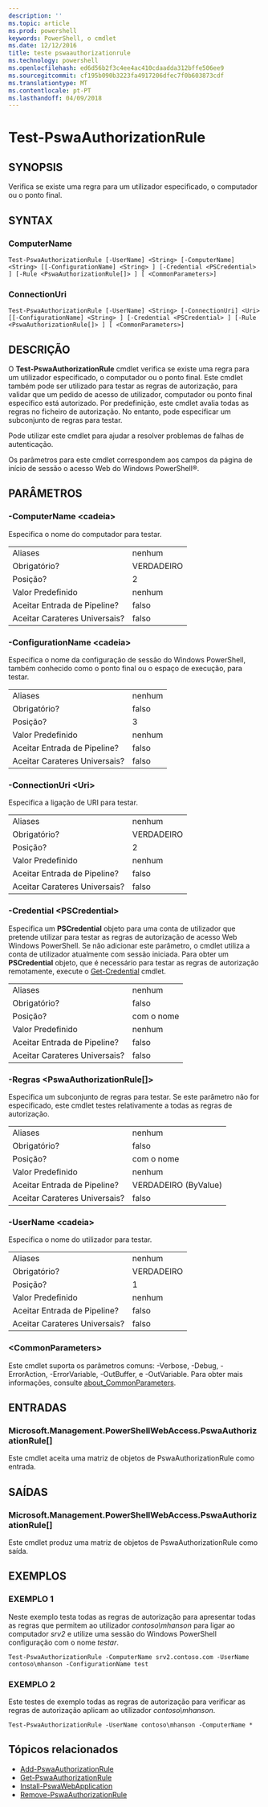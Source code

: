 ```yaml
---
description: ''
ms.topic: article
ms.prod: powershell
keywords: PowerShell, o cmdlet
ms.date: 12/12/2016
title: teste pswaauthorizationrule
ms.technology: powershell
ms.openlocfilehash: ed6d56b2f3c4ee4ac410cdaadda312bffe506ee9
ms.sourcegitcommit: cf195b090b3223fa4917206dfec7f0b603873cdf
ms.translationtype: MT
ms.contentlocale: pt-PT
ms.lasthandoff: 04/09/2018
---
```

# <a name="test-pswaauthorizationrule"></a>Test-PswaAuthorizationRule

## <a name="synopsis"></a>SYNOPSIS

Verifica se existe uma regra para um utilizador especificado, o computador ou o ponto final.

## <a name="syntax"></a>SYNTAX

### <a name="computername"></a>ComputerName
```
Test-PswaAuthorizationRule [-UserName] <String> [-ComputerName] <String> [[-ConfigurationName] <String> ] [-Credential <PSCredential> ] [-Rule <PswaAuthorizationRule[]> ] [ <CommonParameters>]
```

### <a name="connectionuri"></a>ConnectionUri
```
Test-PswaAuthorizationRule [-UserName] <String> [-ConnectionUri] <Uri> [[-ConfigurationName] <String> ] [-Credential <PSCredential> ] [-Rule <PswaAuthorizationRule[]> ] [ <CommonParameters>]
```

## <a name="description"></a>DESCRIÇÃO

O **Test-PswaAuthorizationRule** cmdlet verifica se existe uma regra para um utilizador especificado, o computador ou o ponto final.
Este cmdlet também pode ser utilizado para testar as regras de autorização, para validar que um pedido de acesso de utilizador, computador ou ponto final específico está autorizado.
Por predefinição, este cmdlet avalia todas as regras no ficheiro de autorização.
No entanto, pode especificar um subconjunto de regras para testar.

Pode utilizar este cmdlet para ajudar a resolver problemas de falhas de autenticação.

Os parâmetros para este cmdlet correspondem aos campos da página de início de sessão o acesso Web do Windows PowerShell®.

## <a name="parameters"></a>PARÂMETROS

### <a name="-computername-ltstringgt"></a>-ComputerName &lt;cadeia&gt;

Especifica o nome do computador para testar.

|||
|-|-|
| Aliases                              | nenhum                                 |
| Obrigatório?                            | VERDADEIRO                                 |
| Posição?                            | 2                                    |
| Valor Predefinido                        | nenhum                                 |
| Aceitar Entrada de Pipeline?               | falso                                |
| Aceitar Carateres Universais?          | falso                                |

### <a name="-configurationname-ltstringgt"></a>-ConfigurationName &lt;cadeia&gt;

Especifica o nome da configuração de sessão do Windows PowerShell, também conhecido como o ponto final ou o espaço de execução, para testar.

|||
|-|-|
| Aliases                              | nenhum                                 |
| Obrigatório?                            | falso                                |
| Posição?                            | 3                                    |
| Valor Predefinido                        | nenhum                                 |
| Aceitar Entrada de Pipeline?               | falso                                |
| Aceitar Carateres Universais?          | falso                                |

### <a name="-connectionuri-lturigt"></a>-ConnectionUri &lt;Uri&gt;

Especifica a ligação de URI para testar.

|||
|-|-|
| Aliases                              | nenhum                                 |
| Obrigatório?                            | VERDADEIRO                                 |
| Posição?                            | 2                                    |
| Valor Predefinido                        | nenhum                                 |
| Aceitar Entrada de Pipeline?               | falso                                |
| Aceitar Carateres Universais?          | falso                                |

### <a name="-credential-ltpscredentialgt"></a>-Credential &lt;PSCredential&gt;

Especifica um **PSCredential** objeto para uma conta de utilizador que pretende utilizar para testar as regras de autorização de acesso Web Windows PowerShell. Se não adicionar este parâmetro, o cmdlet utiliza a conta de utilizador atualmente com sessão iniciada. Para obter um **PSCredential** objeto, que é necessário para testar as regras de autorização remotamente, execute o [Get-Credential](http://go.microsoft.com/fwlink/?LinkID=293936) cmdlet.

|||
|-|-|
| Aliases                              | nenhum                                 |
| Obrigatório?                            | falso                                |
| Posição?                            | com o nome                                |
| Valor Predefinido                        | nenhum                                 |
| Aceitar Entrada de Pipeline?               | falso                                |
| Aceitar Carateres Universais?          | falso                                |

### <a name="-rule-ltpswaauthorizationrulegt"></a>-Regras &lt;PswaAuthorizationRule\[\]&gt;

Especifica um subconjunto de regras para testar. Se este parâmetro não for especificado, este cmdlet testes relativamente a todas as regras de autorização.

|||
|-|-|
| Aliases                              | nenhum                                 |
| Obrigatório?                            | falso                                |
| Posição?                            | com o nome                                |
| Valor Predefinido                        | nenhum                                 |
| Aceitar Entrada de Pipeline?               | VERDADEIRO (ByValue)                       |
| Aceitar Carateres Universais?          | falso                                |

### <a name="-username-ltstringgt"></a>-UserName &lt;cadeia&gt;

Especifica o nome do utilizador para testar.

|||
|-|-|
| Aliases                              | nenhum                                 |
| Obrigatório?                            | VERDADEIRO                                 |
| Posição?                            | 1                                    |
| Valor Predefinido                        | nenhum                                 |
| Aceitar Entrada de Pipeline?               | falso                                |
| Aceitar Carateres Universais?          | falso                                |

### <a name="ltcommonparametersgt"></a>&lt;CommonParameters&gt;

Este cmdlet suporta os parâmetros comuns: -Verbose, -Debug, -ErrorAction, -ErrorVariable, -OutBuffer, e -OutVariable.
Para obter mais informações, consulte [about_CommonParameters](http://go.microsoft.com/fwlink/p/?LinkID=113216).

## <a name="inputs"></a>ENTRADAS

### <a name="microsoftmanagementpowershellwebaccesspswaauthorizationrule"></a>Microsoft.Management.PowerShellWebAccess.PswaAuthorizationRule\[\]

Este cmdlet aceita uma matriz de objetos de PswaAuthorizationRule como entrada.

## <a name="outputs"></a>SAÍDAS

### <a name="microsoftmanagementpowershellwebaccesspswaauthorizationrule"></a>Microsoft.Management.PowerShellWebAccess.PswaAuthorizationRule\[\]

Este cmdlet produz uma matriz de objetos de PswaAuthorizationRule como saída.

## <a name="examples"></a>EXEMPLOS

### <a name="example-1"></a>EXEMPLO 1

Neste exemplo testa todas as regras de autorização para apresentar todas as regras que permitem ao utilizador *contoso\\mhanson* para ligar ao computador *srv2* e utilize uma sessão do Windows PowerShell configuração com o nome *testar*.

```
Test-PswaAuthorizationRule -ComputerName srv2.contoso.com -UserName contoso\mhanson -ConfigurationName test
```

### <a name="example-2"></a>EXEMPLO 2

Este testes de exemplo todas as regras de autorização para verificar as regras de autorização aplicam ao utilizador *contoso\\mhanson*.

```
Test-PswaAuthorizationRule -UserName contoso\mhanson -ComputerName *
```

## <a name="related-topics"></a>Tópicos relacionados

- [Add-PswaAuthorizationRule](add-pswaauthorizationrule.md)
- [Get-PswaAuthorizationRule](get-pswaauthorizationrule.md)
- [Install-PswaWebApplication](install-pswawebapplication.md)
- [Remove-PswaAuthorizationRule](remove-pswaauthorizationrule.md)